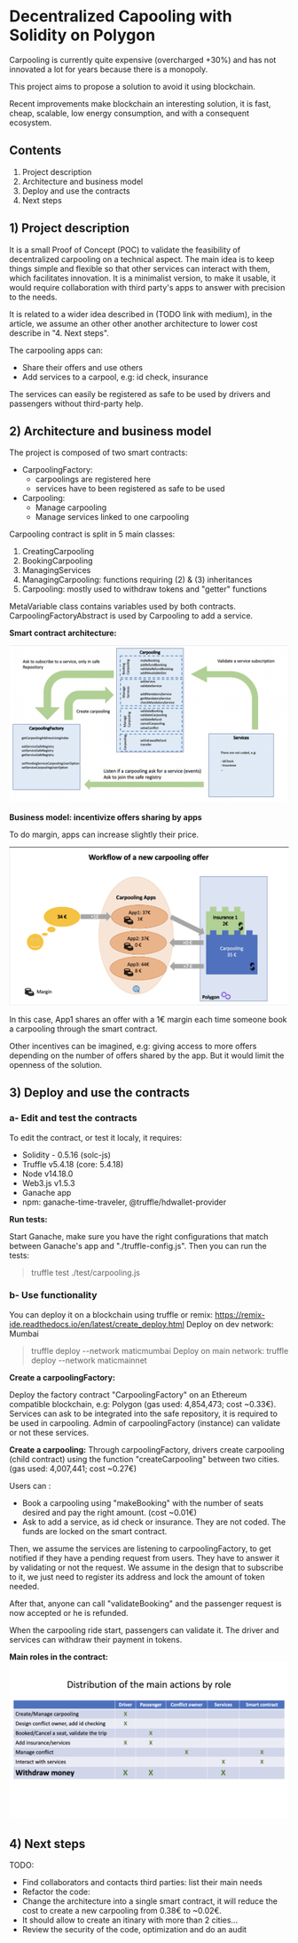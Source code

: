# Decentralized Capooling with Solidity on Polygon

Carpooling is currently quite expensive (overcharged +30%) and has not innovated a lot for years because there is a monopoly.

This project aims to propose a solution to avoid it using blockchain.

Recent improvements make blockchain an interesting solution, it is fast, cheap, scalable, low energy consumption, and with a consequent ecosystem.

## Contents
1. Project description
2. Architecture and business model
3. Deploy and use the contracts
4. Next steps

## 1) Project description

It is a small Proof of Concept (POC) to validate the feasibility of decentralized carpooling on a technical aspect.
The main idea is to keep things simple and flexible so that other services can interact with them, which facilitates innovation.
It is a minimalist version, to make it usable, it would require collaboration with third party's apps to answer with precision to the needs.

It is related to a wider idea described in (TODO link with medium), in the article, we assume an other other another architecture to lower cost describe in "4. Next steps".

The carpooling apps can:
- Share their offers and use others
- Add services to a carpool, e.g: id check, insurance

The services can easily be registered as safe to be used by drivers and passengers without third-party help.

## 2) Architecture and business model

The project is composed of two smart contracts:
- CarpoolingFactory:
  - carpoolings are registered here
  - services have to been registered as safe to be used
- Carpooling:
  - Manage carpooling
  - Manage services linked to one carpooling


Carpooling contract is split in 5 main classes:
1. CreatingCarpooling
2. BookingCarpooling
3. ManagingServices
4. ManagingCarpooling: functions requiring (2) & (3) inheritances
5. Carpooling: mostly used to withdraw tokens and "getter" functions

MetaVariable class contains variables used by both contracts.
CarpoolingFactoryAbstract is used by Carpooling to add a service.

**Smart contract architecture:**

![This is an image](/images/carpooling-archi.png)


**Business model: incentivize offers sharing by apps**

To do margin, apps can increase slightly their price.

![This is an image](/images/carpooling-worflow-offer.png)

In this case, App1 shares an offer with a 1€ margin each time someone book a carpooling through the smart contract.

Other incentives can be imagined, e.g: giving access to more offers depending on the number of offers shared by the app. 
But it would limit the openness of the solution. 

## 3) Deploy and use the contracts

### a- Edit and test the contracts
To edit the contract, or test it localy, it requires:
- Solidity - 0.5.16 (solc-js)
- Truffle v5.4.18 (core: 5.4.18)
- Node v14.18.0
- Web3.js v1.5.3
- Ganache app
- npm: ganache-time-traveler, @truffle/hdwallet-provider

**Run tests:**

Start Ganache, make sure you have the right configurations that match between Ganache's app and "./truffle-config.js".
Then you can run the tests:
>truffle test ./test/carpooling.js

### b- Use functionality
You can deploy it on a blockchain using truffle or remix: https://remix-ide.readthedocs.io/en/latest/create_deploy.html
Deploy on dev network: Mumbai
>truffle deploy --network maticmumbai 
Deploy on main network:
>truffle deploy --network maticmainnet

**Create a carpoolingFactory:**

Deploy the factory contract "CarpoolingFactory" on an Ethereum compatible blockchain, e.g: Polygon (gas used: 4,854,473; cost ~0.33€).
Services can ask to be integrated into the safe repository, it is required to be used in carpooling.
Admin of carpoolingFactory (instance) can validate or not these services.

**Create a carpooling:**
Through carpoolingFactory, drivers create carpooling (child contract) using the function "createCarpooling" between two cities.
(gas used: 4,007,441; cost ~0.27€)

Users can :
- Book a carpooling using "makeBooking" with the number of seats desired and pay the right amount. (cost ~0.01€)
- Ask to add a service, as id check or insurance. They are not coded.
The funds are locked on the smart contract.

Then, we assume the services are listening to carpoolingFactory, to get notified if they have a pending request from users.
They have to answer it by validating or not the request. 
We assume in the design that to subscribe to it, we just need to register its address and lock the amount of token needed.

After that, anyone can call "validateBooking" and the passenger request is now accepted or he is refunded.

When the carpooling ride start, passengers can validate it. 
The driver and services can withdraw their payment in tokens.

**Main roles in the contract:**
![This is an image](/images/carpooling-roles.png)

## 4) Next steps

TODO:
- Find collaborators and contacts third parties: list their main needs
- Refactor the code:
 - Change the architecture into a single smart contract, it will reduce the cost to create a new carpooling from 0.38€ to ~0.02€. 
 - It should allow to create an itinary with more than 2 cities...
- Review the security of the code, optimization and do an audit
